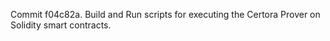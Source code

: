 Commit f04c82a.                    Build and Run scripts for executing the Certora Prover on Solidity smart contracts.